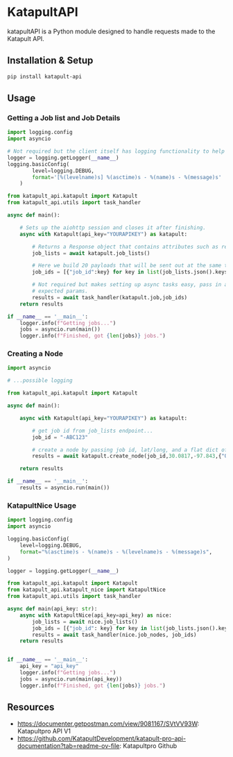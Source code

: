 # KatapultAPI

katapultAPI is a Python module designed to handle requests made to the Katapult API.


## Installation & Setup

```bash
pip install katapult-api
```

## Usage

### Getting a Job list and Job Details

```python
import logging.config
import asyncio

# Not required but the client itself has logging functionality to help track requests.
logger = logging.getLogger(__name__)
logging.basicConfig(
        level=logging.DEBUG,
        format='[%(levelname)s] %(asctime)s - %(name)s - %(message)s'
    )

from katapult_api.katapult import Katapult
from katapult_api.utils import task_handler

async def main():

    # Sets up the aiohttp session and closes it after finishing.
    async with Katapult(api_key="YOURAPIKEY") as katapult:

        # Returns a Response object that contains attributes such as return status, content, and even a json() method.
        job_lists = await katapult.job_lists()

        # Here we build 20 payloads that will be sent out at the same time.
        job_ids = [{"job_id":key} for key in list(job_lists.json().keys())[:20]]

        # Not required but makes setting up async tasks easy, pass in a job name and a list of dicts that contain
        # expected params.
        results = await task_handler(katapult.job,job_ids)
    return results

if __name__ == '__main__':
    logger.info(f"Getting jobs...")
    jobs = asyncio.run(main())
    logger.info(f"Finished, got {len(jobs)} jobs.")
```

### Creating a Node
```python
import asyncio

# ...possible logging

from katapult_api.katapult import Katapult

async def main():

    async with Katapult(api_key="YOURAPIKEY") as katapult:

        # get job id from job_lists endpoint...
        job_id = "-ABC123"

        # create a node by passing job id, lat/long, and a flat dict of attributes to write to the node
        results = await katapult.create_node(job_id,30.0817,-97.843,{"OID":123,"my_custom_attr":"howdy partner"})

    return results

if __name__ == '__main__':
    results = asyncio.run(main())
```

### KatapultNice Usage
```python
import logging.config
import asyncio

logging.basicConfig(
    level=logging.DEBUG,
    format="%(asctime)s - %(name)s - %(levelname)s - %(message)s",
)

logger = logging.getLogger(__name__)

from katapult_api.katapult import Katapult
from katapult_api.katapult_nice import KatapultNice
from katapult_api.utils import task_handler

async def main(api_key: str):
    async with KatapultNice(api_key=api_key) as nice:
        job_lists = await nice.job_lists()
        job_ids = [{"job_id": key} for key in list(job_lists.json().keys())[:20]]
        results = await task_handler(nice.job_nodes, job_ids)
    return results


if __name__ == '__main__':
    api_key = "api_key"
    logger.info(f"Getting jobs...")
    jobs = asyncio.run(main(api_key))
    logger.info(f"Finished, got {len(jobs)} jobs.")

```

## Resources
- https://documenter.getpostman.com/view/9081167/SVtVV93W: Katapultpro API V1
- https://github.com/KatapultDevelopment/katapult-pro-api-documentation?tab=readme-ov-file: Katapultpro Github
